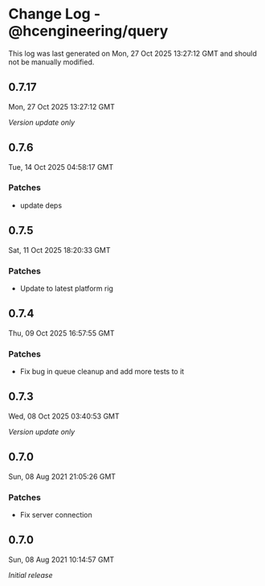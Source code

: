 # Change Log - @hcengineering/query

This log was last generated on Mon, 27 Oct 2025 13:27:12 GMT and should not be manually modified.

## 0.7.17
Mon, 27 Oct 2025 13:27:12 GMT

_Version update only_

## 0.7.6
Tue, 14 Oct 2025 04:58:17 GMT

### Patches

- update deps

## 0.7.5
Sat, 11 Oct 2025 18:20:33 GMT

### Patches

- Update to latest platform rig

## 0.7.4
Thu, 09 Oct 2025 16:57:55 GMT

### Patches

- Fix bug in queue cleanup and add more tests to it

## 0.7.3
Wed, 08 Oct 2025 03:40:53 GMT

_Version update only_

## 0.7.0
Sun, 08 Aug 2021 21:05:26 GMT

### Patches

- Fix server connection

## 0.7.0
Sun, 08 Aug 2021 10:14:57 GMT

_Initial release_

